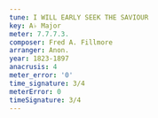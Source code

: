 ```yaml
---
tune: I WILL EARLY SEEK THE SAVIOUR
key: A♭ Major
meter: 7.7.7.3.
composer: Fred A. Fillmore
arranger: Anon.
year: 1823-1897
anacrusis: 4
meter_error: '0'
time_signature: 3/4
meterError: 0
timeSignature: 3/4
---
```

